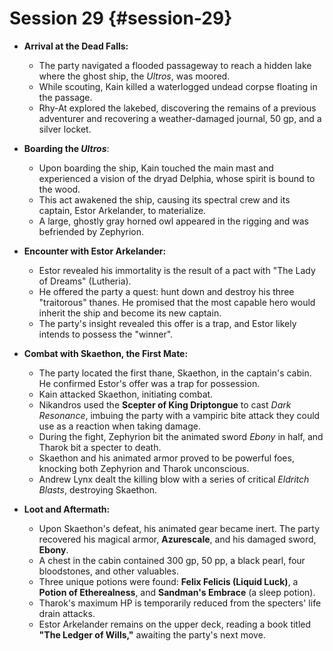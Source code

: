 # Session 29 {#session-29}

* **Arrival at the Dead Falls:**
    * The party navigated a flooded passageway to reach a hidden lake where the ghost ship, the *Ultros*, was moored.
    * While scouting, Kain killed a waterlogged undead corpse floating in the passage.
    * Rhy-At explored the lakebed, discovering the remains of a previous adventurer and recovering a weather-damaged journal, 50 gp, and a silver locket.

* **Boarding the *Ultros***:
    * Upon boarding the ship, Kain touched the main mast and experienced a vision of the dryad Delphia, whose spirit is bound to the wood.
    * This act awakened the ship, causing its spectral crew and its captain, Estor Arkelander, to materialize.
    * A large, ghostly gray horned owl appeared in the rigging and was befriended by Zephyrion.

* **Encounter with Estor Arkelander:**
    * Estor revealed his immortality is the result of a pact with "The Lady of Dreams" (Lutheria).
    * He offered the party a quest: hunt down and destroy his three "traitorous" thanes. He promised that the most capable hero would inherit the ship and become its new captain.
    * The party's insight revealed this offer is a trap, and Estor likely intends to possess the "winner".

* **Combat with Skaethon, the First Mate:**
    * The party located the first thane, Skaethon, in the captain's cabin. He confirmed Estor's offer was a trap for possession.
    * Kain attacked Skaethon, initiating combat.
    * Nikandros used the **Scepter of King Driptongue** to cast *Dark Resonance*, imbuing the party with a vampiric bite attack they could use as a reaction when taking damage.
    * During the fight, Zephyrion bit the animated sword *Ebony* in half, and Tharok bit a specter to death.
    * Skaethon and his animated armor proved to be powerful foes, knocking both Zephyrion and Tharok unconscious.
    * Andrew Lynx dealt the killing blow with a series of critical *Eldritch Blasts*, destroying Skaethon.

* **Loot and Aftermath:**
    * Upon Skaethon's defeat, his animated gear became inert. The party recovered his magical armor, **Azurescale**, and his damaged sword, **Ebony**.
    * A chest in the cabin contained 300 gp, 50 pp, a black pearl, four bloodstones, and other valuables.
    * Three unique potions were found: **Felix Felicis (Liquid Luck)**, a **Potion of Etherealness**, and **Sandman's Embrace** (a sleep potion).
    * Tharok's maximum HP is temporarily reduced from the specters' life drain attacks.
    * Estor Arkelander remains on the upper deck, reading a book titled **"The Ledger of Wills,"** awaiting the party's next move.
